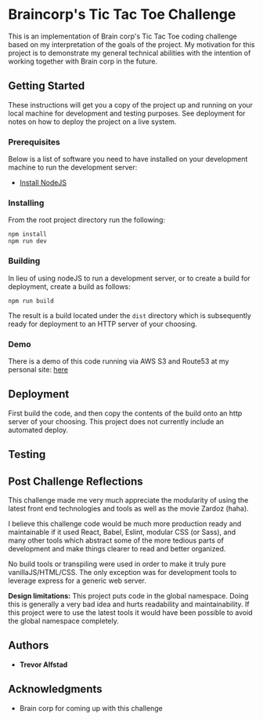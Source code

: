 # Braincorp's Tic Tac Toe Challenge

This is an implementation of Brain corp's Tic Tac Toe coding challenge based on my interpretation of the goals of the project. My motivation for this project is to demonstrate my general technical abilities with the intention of working together with Brain corp in the future.

## Getting Started

These instructions will get you a copy of the project up and running on your local machine for development and testing purposes. See deployment for notes on how to deploy the project on a live system.

### Prerequisites

Below is a list of software you need to have installed on your development machine to run the development server:

* [Install NodeJS](https://nodejs.org/en/download/)

### Installing

From the root project directory run the following:

```
npm install
npm run dev
```

### Building

In lieu of using nodeJS to run a development server, or to create a build for deployment, create a build as follows:

```
npm run build
```

The result is a build located under the `dist` directory which is subsequently ready for deployment to an HTTP server of your choosing.

### Demo

There is a demo of this code running via AWS S3 and Route53 at my personal site: [here](http://tictactoe.trevoralfstad.com)

## Deployment

First build the code, and then copy the contents of the build onto an http server of your choosing. This project does not currently include an automated deploy.

## Testing



## Post Challenge Reflections

This challenge made me very much appreciate the modularity of using the latest front end technologies and tools as well as the movie Zardoz (haha).

I believe this challenge code would be much more production ready and maintainable if it used React, Babel, Eslint, modular CSS (or Sass), and many other tools which abstract some of the more tedious parts of development and make things clearer to read and better organized.

No build tools or transpiling were used in order to make it truly pure vanillaJS/HTML/CSS. The only exception was for development tools to leverage express for a generic web server.

**Design limitations:**
This project puts code in the global namespace. Doing this is generally a very bad idea and hurts readability and maintainability. If this project were to use the latest tools it would have been possible to avoid the global namespace completely.

## Authors

* **Trevor Alfstad**

## Acknowledgments

* Brain corp for coming up with this challenge
